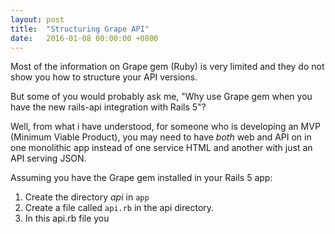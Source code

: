 ```yaml
---
layout: post
title:  "Structuring Grape API"
date:   2016-01-08 00:00:00 +0800
---
```


Most of the information on Grape gem (Ruby) is very limited and they do not show you how to structure your API versions.

But some of you would probably ask me, "Why use Grape gem when you have the new rails-api integration with Rails 5"?

Well, from what i have understood, for someone who is developing an MVP (Minimum Viable Product), you may need to have *both* web and API on in one monolithic app instead of one service HTML and another with just an API serving JSON.

Assuming you have the Grape gem installed in your Rails 5 app:

1. Create the directory *api* in `app`
2. Create a file called `api.rb` in the api directory.
3. In this api.rb file you 

